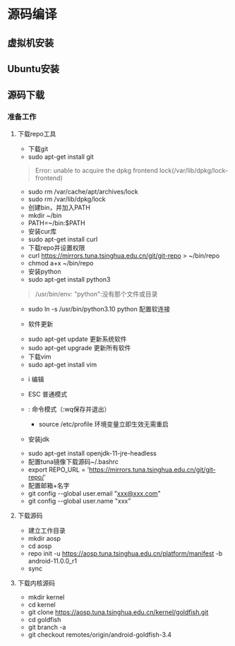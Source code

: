 # 源码编译

## 虚拟机安装

## Ubuntu安装

## 源码下载
### 准备工作
1. 下载repo工具
   * 下载git
    - sudo apt-get install git
    > Error: unable to acquire the dpkg frontend lock(/var/lib/dpkg/lock-frontend)
    - sudo rm /var/cache/apt/archives/lock
    - sudo rm /var/lib/dpkg/lock
  
   * 创建bin，并加入PATH
    - mkdir ~/bin
    - PATH=~/bin:$PATH

   * 安装cur库
    - sudo apt-get install curl 

   * 下载repo并设置权限
    - curl https://mirrors.tuna.tsinghua.edu.cn/git/git-repo > ~/bin/repo
    - chmod a+x ~/bin/repo

   * 安装python
    - sudo apt-get install python3
    > /usr/bin/env: "python":没有那个文件或目录
    * sudo ln -s /usr/bin/python3.10 python 配置软连接

   * 软件更新
    - sudo apt-get update 更新系统软件
    - sudo apt-get upgrade 更新所有软件

   * 下载vim
    - sudo apt-get install vim
    * i 编辑
    * ESC 普通模式
    * : 命令模式（:wq保存并退出）
      - source /etc/profile 环境变量立即生效无需重启

   * 安装jdk
    - sudo apt-get install openjdk-11-jre-headless

   * 配置tuna镜像下载源码~/.bashrc
    - export REPO_URL = 'https://mirrors.tuna.tsinghua.edu.cn/git/git-repo/'

   * 配置邮箱+名字
    - git config --global user.email "xxx@xxx.com"
    - git config --global user.name "xxx"


2. 下载源码
   * 建立工作目录
    - mkdir aosp
    - cd aosp
    - repo init -u https://aosp.tuna.tsinghua.edu.cn/platform/manifest -b android-11.0.0_r1
    - sync


3. 下载内核源码
   * mkdir kernel
   * cd kernel
   * git clone https://aosp.tuna.tsinghua.edu.cn/kernel/goldfish.git
    - cd goldfish
    - git branch -a
    - git checkout remotes/origin/android-goldfish-3.4
